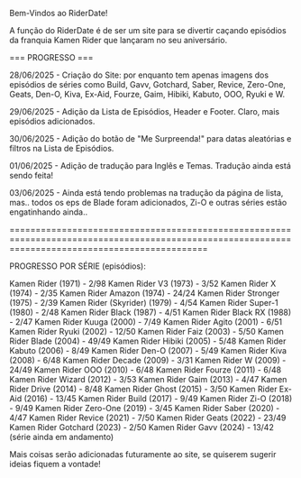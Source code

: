 Bem-Vindos ao RiderDate!

A função do RiderDate é de ser um site para se divertir caçando episódios da franquia Kamen Rider que lançaram no seu aniversário.

=== PROGRESSO === 

28/06/2025 - Criação do Site: por enquanto tem apenas imagens dos episódios de séries como Build, Gavv, Gotchard, Saber, Revice, Zero-One, Geats, Den-O, Kiva, Ex-Aid, Fourze, Gaim, Hibiki, Kabuto, OOO, Ryuki e W.

29/06/2025 - Adição da Lista de Episódios, Header e Footer. Claro, mais episódios adicionados.

30/06/2025 - Adição do botão de "Me Surpreenda!" para datas aleatórias e filtros na Lista de Episódios.

01/06/2025 - Adição de tradução para Inglês e Temas. Tradução ainda está sendo feita!

03/06/2025 - Ainda está tendo problemas na tradução da página de lista, mas.. todos os eps de Blade foram adicionados, Zi-O e outras séries estão engatinhando ainda..

==================================================================================================================================================

PROGRESSO POR SÉRIE (episódios):

Kamen Rider (1971) - 2/98
Kamen Rider V3 (1973) - 3/52
Kamen Rider X (1974) - 2/35
Kamen Rider Amazon (1974) - 24/24
Kamen Rider Stronger (1975) - 2/39
Kamen Rider (Skyrider) (1979) - 4/54
Kamen Rider Super-1 (1980) - 2/48
Kamen Rider Black (1987) - 4/51
Kamen Rider Black RX (1988) - 2/47
Kamen Rider Kuuga (2000) - 7/49
Kamen Rider Agito (2001) - 6/51
Kamen Rider Ryuki (2002) - 12/50
Kamen Rider Faiz (2003) - 5/50
Kamen Rider Blade (2004) - 49/49
Kamen Rider Hibiki (2005) - 5/48
Kamen Rider Kabuto (2006) - 8/49
Kamen Rider Den-O (2007) - 5/49
Kamen Rider Kiva (2008) - 6/48
Kamen Rider Decade (2009) - 3/31
Kamen Rider W (2009) - 24/49
Kamen Rider OOO (2010) - 6/48
Kamen Rider Fourze (2011) - 6/48
Kamen Rider Wizard (2012) - 3/53
Kamen Rider Gaim (2013) - 4/47
Kamen Rider Drive (2014) - 8/48
Kamen Rider Ghost (2015) - 3/50
Kamen Rider Ex-Aid (2016) - 13/45
Kamen Rider Build (2017) - 9/49
Kamen Rider Zi-O (2018) - 9/49
Kamen Rider Zero-One (2019) - 3/45
Kamen Rider Saber (2020) - 4/47
Kamen Rider Revice (2021) - 7/50
Kamen Rider Geats (2022) - 23/49
Kamen Rider Gotchard (2023) - 2/50
Kamen Rider Gavv (2024) - 13/42 (série ainda em andamento)

Mais coisas serão adicionadas futuramente ao site, se quiserem sugerir ideias fiquem a vontade!